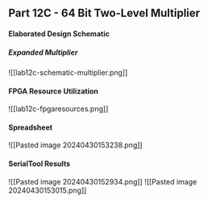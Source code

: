## Part 12C - 64 Bit Two-Level Multiplier
#### Elaborated Design Schematic
##### Expanded Multiplier
![[lab12c-schematic-multiplier.png]]
#### FPGA Resource Utilization
![[lab12c-fpgaresources.png]]
#### Spreadsheet
![[Pasted image 20240430153238.png]]
#### SerialTool Results
![[Pasted image 20240430152934.png]]
![[Pasted image 20240430153015.png]]